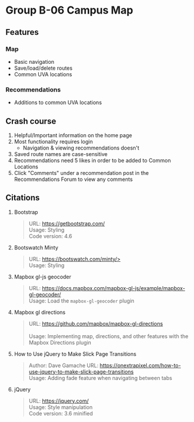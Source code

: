 # Group B-06 Campus Map
## Features
### Map
- Basic navigation
- Save/load/delete routes
- Common UVA locations

### Recommendations
- Additions to common UVA locations

## Crash course
1. Helpful/Important information on the home page
2. Most functionality requires login
    - Navigation & viewing recommendations doesn't
3. Saved route names are case-sensitive
4. Recommendations need 5 likes in order to be added to Common Locations
5. Click "Comments" under a recommendation post in the Recommendations Forum to view any comments

## Citations
1. Bootstrap
    > URL: https://getbootstrap.com/<br/>
    > Usage: Styling<br/>
    > Code version: 4.6<br/>
3. Bootswatch Minty
    > URL: https://bootswatch.com/minty/><br/>
    > Usage: Styling<br/>
4. Mapbox gl-js geocoder 
    > URL: https://docs.mapbox.com/mapbox-gl-js/example/mapbox-gl-geocoder/<br/>
    > Usage: Load the `mapbox-gl-geocoder` plugin<br/>
5. Mapbox gl directions
    > URL: https://github.com/mapbox/mapbox-gl-directions<br/>  
    > Usage: Implementing map, directions, and other features with the Mapbox Directions plugin<br/>
6. How to Use jQuery to Make Slick Page Transitions
    > Author: Dave Gamache
    > URL: https://onextrapixel.com/how-to-use-jquery-to-make-slick-page-transitions<br/>
    > Usage: Adding fade feature when navigating between tabs<br/>
7. jQuery
    > URL: https://jquery.com/<br/>
    > Usage: Style manipulation<br/>
    > Code version: 3.6 minified<br/>
